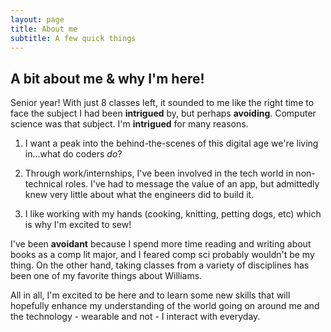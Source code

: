 ```yaml
---
layout: page
title: About me
subtitle: A few quick things
---
```


## A bit about me & why I'm here!

Senior year! With just 8 classes left, it sounded to me like the right time to face the subject I had been **intrigued** by, but perhaps **avoiding**. Computer science was that subject. I'm **intrigued** for many reasons.
1. I want a peak into the behind-the-scenes of this digital age we're living in...what do coders *do*?

2. Through work/internships, I've been involved in the tech world in non-technical roles. I've had to message the value of an app, but admittedly knew very little about what the engineers did to build it.

3. I like working with my hands (cooking, knitting, petting dogs, etc) which is why I'm excited to sew!

I've been **avoidant** because I spend more time reading and writing about books as a comp lit major, and I feared comp sci probably wouldn't be my thing. On the other hand, taking classes from a variety of disciplines has been one of my favorite things about Williams.

All in all, I'm excited to be here and to learn some new skills that will hopefully enhance my understanding of the world going on around me and the technology - wearable and not - I interact with everyday.

